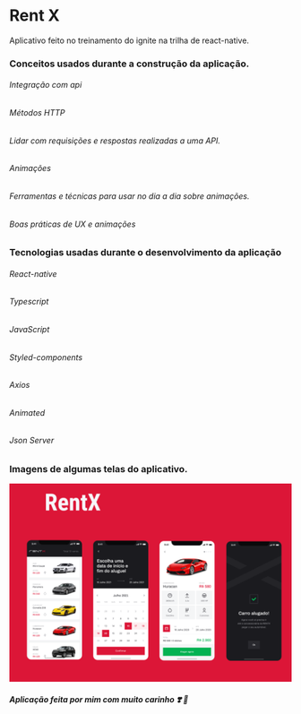 # Rent X
Aplicativo feito no treinamento do ignite na trilha de react-native.

### Conceitos usados durante a construção da aplicação.
###### Integração com api
###### Métodos HTTP
###### Lidar com requisições e respostas realizadas a uma API.
###### Animações
###### Ferramentas e técnicas para usar no dia a dia sobre animações.
###### Boas práticas de UX e animações

### Tecnologias usadas durante o desenvolvimento da aplicação
###### React-native
###### Typescript
###### JavaScript
###### Styled-components
###### Axios
###### Animated
###### Json Server

### Imagens de algumas telas do aplicativo.

 ![Alt text](https://raw.githubusercontent.com/wylgberthy08/rentx/main/Capa.png)
 
 ##### Aplicação feita por mim com muito carinho ❣️ 🚀
